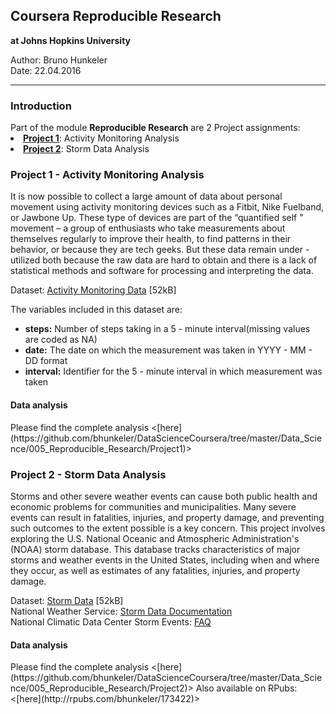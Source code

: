 
<h2>Coursera Reproducible Research</h2>
<b>at Johns Hopkins University</b>

Author: Bruno Hunkeler   
Date:   22.04.2016
<hr>
<h3>Introduction</h3>
Part of the module <b>Reproducible Research</b> are 2 Project assignments: 

<li><b><a href="#Project1">Project 1</a></b>: Activity Monitoring Analysis
<li><b><a href="#Project2">Project 2</a></b>: Storm Data Analysis


<h3><a name = "Project1">Project 1 - Activity Monitoring Analysis</a></h3>

It is now possible to collect a large amount of data about personal movement using activity monitoring devices such as 
a Fitbit, Nike Fuelband, or Jawbone Up. These type of devices are part of the “quantified self ” movement – a group of 
enthusiasts who take measurements about themselves regularly to improve their health, to find patterns in their behavior, 
or because they are tech geeks. But these data remain under - utilized both because the raw data are hard to obtain and 
there is a lack of statistical methods and software for processing and interpreting the data.

Dataset:       [Activity Monitoring Data](https://d396qusza40orc.cloudfront.net/repdata%2Fdata%2Factivity.zip) [52kB] 

The variables included in this dataset are:  
<ul>
<li><b>steps:</b> Number of steps taking in a 5 - minute interval(missing values are coded as NA)
<li><b>date:</b> The date on which the measurement was taken in YYYY - MM - DD format
<li><b>interval:</b> Identifier for the 5 - minute interval in which measurement was taken
</ul>

<h4>Data analysis</h4>
Please find the complete analysis <[here](https://github.com/bhunkeler/DataScienceCoursera/tree/master/Data_Science/005_Reproducible_Research/Project1)>

<h3><a name = "Project1">Project 2 - Storm Data Analysis</a></h3>

Storms and other severe weather events can cause both public health and economic problems for communities and 
municipalities. Many severe events can result in fatalities, injuries, and property damage, and preventing such 
outcomes to the extent possible is a key concern.
This project involves exploring the U.S. National Oceanic and Atmospheric Administration's (NOAA) storm database. 
This database tracks characteristics of major storms and weather events in the United States, including when and 
where they occur, as well as estimates of any fatalities, injuries, and property damage.

Dataset:                                    [Storm Data](https://d396qusza40orc.cloudfront.net/repdata%2Fdata%2FStormData.csv.bz2) [52kB]   
National Weather Service:                   [Storm Data Documentation](https://d396qusza40orc.cloudfront.net/repdata%2Fpeer2_doc%2Fpd01016005curr.pdf)  
National Climatic Data Center Storm Events: [FAQ](https://d396qusza40orc.cloudfront.net/repdata%2Fpeer2_doc%2FNCDC%20Storm%20Events-FAQ%20Page.pdf)  

<h4>Data analysis</h4>
Please find the complete analysis <[here](https://github.com/bhunkeler/DataScienceCoursera/tree/master/Data_Science/005_Reproducible_Research/Project2)>  
Also available on RPubs: <[here](http://rpubs.com/bhunkeler/173422)>



